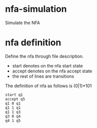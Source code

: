 # nfa-simulation
Simulate the NFA 

# nfa definition
Define the nfa through file description.

- start denotes on the nfa start state
- accept denotes on the nfa accept state
- the rest of lines are transitions

The definition of nfa as follows is (0|1)*101 
```
start q1
accept q5
q1 0 q1
q1 1 q1
q1 1 q3
q3 0 q4
q4 1 q5
```
